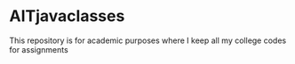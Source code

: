 # AITjavaclasses
This repository is for academic purposes where I keep all my college codes for assignments
